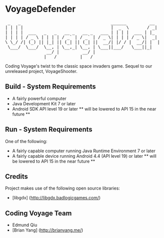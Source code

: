VoyageDefender
=============

<pre>
 _   _                                   ______         __                   _             
| | | |                                  |  _  \       / _|                 | |            
| | | |  ___   _   _   __ _   __ _   ___ | | | |  ___ | |_   ___  _ __    __| |  ___  _ __ 
| | | | / _ \ | | | | / _` | / _` | / _ \| | | | / _ \|  _| / _ \| '_ \  / _` | / _ \| '__|
\ \_/ /| (_) || |_| || (_| || (_| ||  __/| |/ / |  __/| |  |  __/| | | || (_| ||  __/| |   
 \___/  \___/  \__, | \__,_| \__, | \___||___/   \___||_|   \___||_| |_| \__,_| \___||_|   
                __/ |         __/ |                                                        
               |___/         |___/                                                       
</pre>

Coding Voyage's twist to the classic space invaders game. Sequel to our unreleased project, VoyageShooter.

Build - System Requirements
------------------------
* A fairly powerful computer
* Java Development Kit 7 or later
* Android SDK API level 19 or later ** will be lowered to API 15 in the near future **

Run - System Requirements
------------------------
One of the following:

* A fairly capable computer running Java Runtime Environment 7 or later
* A fairly capable device running Android 4.4 (API level 19) or later ** will be lowered to API 15 in the near future **

Credits
------------------------
Project makes use of the following open source libraries:
* [libgdx] (http://libgdx.badlogicgames.com/)

Coding Voyage Team
------------------------
* Edmund Qiu
* [Brian Yang] (http://brianyang.me/)
